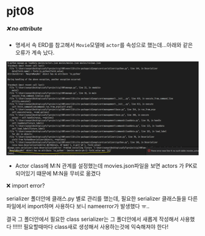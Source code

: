 # pjt08



##### ❌ no attribute

- 명세서 속 ERD를 참고해서 `Movie`모델에 `actor`를 속성으로 했는데...아래와 같은 오류가 계속 났다.

![image-20220422140932255](README.assets/image-20220422140932255.png)



- Actor class에 M:N 관계를 설정했는데 movies.json파일을 보면 actors 가 PK로 되어있기 떄문에 M:N을 무비로 옮겼다



❌ import error?

serializer 폴더안에 클래스.py 별로 관리를 했는데, 필요한 serializer 클래스들을 다른 파일에서 import하며 사용하다 보니 nameerror가 발생했다 ㅠ..

결국 그 폴더안에서 필요한 class serializer는 그 폴더안에서 새롭게 작성해서 사용했다 !!!!!! 필요할때마다 class새로 생성해서 사용하는것에 익숙해져야 한다!

